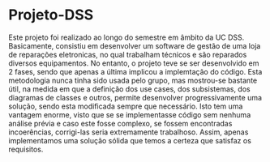 # Projeto-DSS
Este projeto foi realizado ao longo do semestre em âmbito da UC DSS. Basicamente, consistiu em desenvolver um software de gestão de uma loja de reparações eletronicas, no qual trabalham técnicos e são reparados diversos equipamentos. No entanto, o projeto teve se ser desenvolvido em 2 fases,
sendo que apenas a última implicou a implemtação do código. Esta metodologia nunca tinha sido usada pelo grupo, mas mostrou-se bastante
útil, na medida em que a definição dos use cases, dos subsistemas, dos diagramas de classes e outros, permite desenvolver progressivamente
uma solução, sendo esta modificada sempre que necessário. Isto tem uma vantagem enorme, visto que se se implementasse código sem
nenhuma análise prévia e caso este fosse complexo, se fossem encontradas incoerências, corrigi-las seria extremamente trabalhoso. Assim,
apenas implementamos uma solução sólida que temos a certeza que satisfaz os requisitos. 
